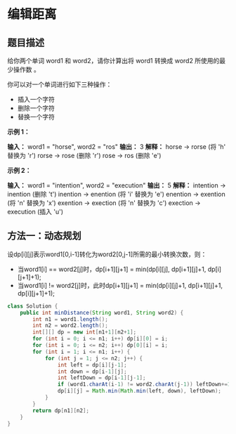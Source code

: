 # 编辑距离

## 题目描述

给你两个单词 word1 和 word2，请你计算出将 word1 转换成 word2 所使用的最少操作数 。

你可以对一个单词进行如下三种操作：

- 插入一个字符
- 删除一个字符
- 替换一个字符

**示例 1：**

**输入：** word1 = "horse", word2 = "ros"
**输出：** 3
**解释：**
horse -> rorse (将 'h' 替换为 'r')
rorse -> rose (删除 'r')
rose -> ros (删除 'e')

**示例 2：**

**输入：** word1 = "intention", word2 = "execution"
**输出：** 5
**解释：**
intention -> inention (删除 't')
inention -> enention (将 'i' 替换为 'e')
enention -> exention (将 'n' 替换为 'x')
exention -> exection (将 'n' 替换为 'c')
exection -> execution (插入 'u')

## 方法一：动态规划

设dp[i][j]表示word1[0,i-1]转化为word2[0,j-1]所需的最小转换次数，则：

- 当word1[i] == word2[j]时，dp[i+1][j+1] = min(dp[i][j], dp[i+1][j]+1, dp[i][j+1]+1);
- 当word1[i] != word2[j]时，此时dp[i+1][j+1] = min(dp[i][j]+1, dp[i+1][j]+1, dp[i][j+1]+1);

```java
class Solution {
    public int minDistance(String word1, String word2) {
        int n1 = word1.length();
        int n2 = word2.length();
        int[][] dp = new int[n1+1][n2+1];
        for (int i = 0; i <= n1; i++) dp[i][0] = i;
        for (int i = 0; i <= n2; i++) dp[0][i] = i;
        for (int i = 1; i <= n1; i++) {
            for (int j = 1; j <= n2; j++) {
                int left = dp[i][j-1];
                int down = dp[i-1][j];
                int leftDown = dp[i-1][j-1];
                if (word1.charAt(i-1) != word2.charAt(j-1)) leftDown+=1;
                dp[i][j] = Math.min(Math.min(left, down), leftDown);
            }
        }
        return dp[n1][n2];
    }
}
```
